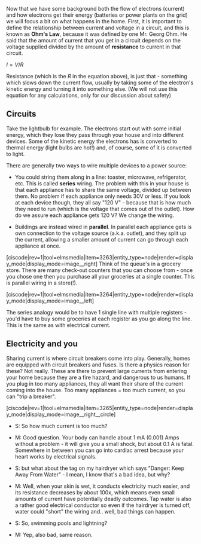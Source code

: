 Now that we have some background both the flow of electrons (current) and how electrons get their energy (batteries or power plants on the grid) we will focus a bit on what happens in the home. First, it is important to define the relationship between current and voltage in a circuit, and this is known as **Ohm's Law**, because it was defined by one Mr. Georg Ohm. He said that the amount of current that you get in a circuit depends on the voltage supplied divided by the amount of **resistance** to current in that circuit. 

$I= V/R$    

Resistance (which is the $R$ in the equation above), is just that - something which slows down the current flow, usually by taking some of the electron's kinetic energy and turning it into something else.  (We will not use this equation for any calculations, only for our discussion about safety)


## Circuits 
Take the lightbulb for example. The electrons start out with some initial energy, which they lose they pass through your house and into different devices. Some of the kinetic energy the electrons has is converted to thermal energy (light bulbs are hot!) and, of course, some of it is converted to light. 

There are generally two ways to wire multiple devices to a power source: 
- You could string them along in a line: toaster, microwave, refrigerator, etc. This is called **series** wiring. The problem with this in your house is that each appliance has to share the same voltage, divided up between them. No problem if each appliance only needs 30V or less. If you look at each device though, they all say "120 V" - because that is how much they need to run (which is the voltage that comes out of the outlet). How do we assure each appliance gets 120 V?  We change the wiring. 

- Buildings are instead wired in **parallel**. In parallel each appliance gets is own connection to the voltage source (a.k.a. outlet), and they split up the current, allowing a smaller amount of current can go through each appliance at once. 

[ciscode|rev=1|tool=elmsmedia|item=3263|entity_type=node|render=display_mode|display_mode=image__right]
Think of the queue's in a grocery store. There are many check-out counters that you can choose from - once you chose one then you purchase all your groceries at a single counter. This is parallel wiring in a store(!).

[ciscode|rev=1|tool=elmsmedia|item=3264|entity_type=node|render=display_mode|display_mode=image__left]

The series analogy would be to have 1 single line with multiple registers - you'd have to buy some groceries at each register as you go along the line. This is the same as with electrical current. 


## Electricity and you

Sharing current is where circuit breakers come into play. Generally, homes are equipped with circuit breakers and fuses. Is there a physics reason for these? Not really. These are there to prevent large currents from entering your home because they are a fire hazard, and dangerous to us humans. If you plug in too many appliances, they all want their share of the current coming into the house. Too many appliances = too much current, so you can "trip a breaker". 

[ciscode|rev=1|tool=elmsmedia|item=3265|entity_type=node|render=display_mode|display_mode=image__right__circle]

- S: So how much current is too much? 
- M: Good question. Your body can handle about 1 mA (0.001) Amps without a problem - it will give you a small shock, but about 0.1 A is fatal. Somewhere in between you can go into cardiac arrest because your heart works by electrical signals.

- S: but what about the tag on my hairdryer which says "Danger: Keep Away From Water" - I mean, I know that's a bad idea, but why?
- M: Well, when your skin is wet, it conducts electricity much easier, and its resistance decreases by about 100x,  which means even small amounts of current have potentially deadly outcomes. Tap water is also a rather good electrical conductor so even if the hairdryer is turned off, water could "short" the wiring and.. well, bad things can happen. 
- S: So, swimming pools and lightning?
- M: Yep, also bad, same reason.
